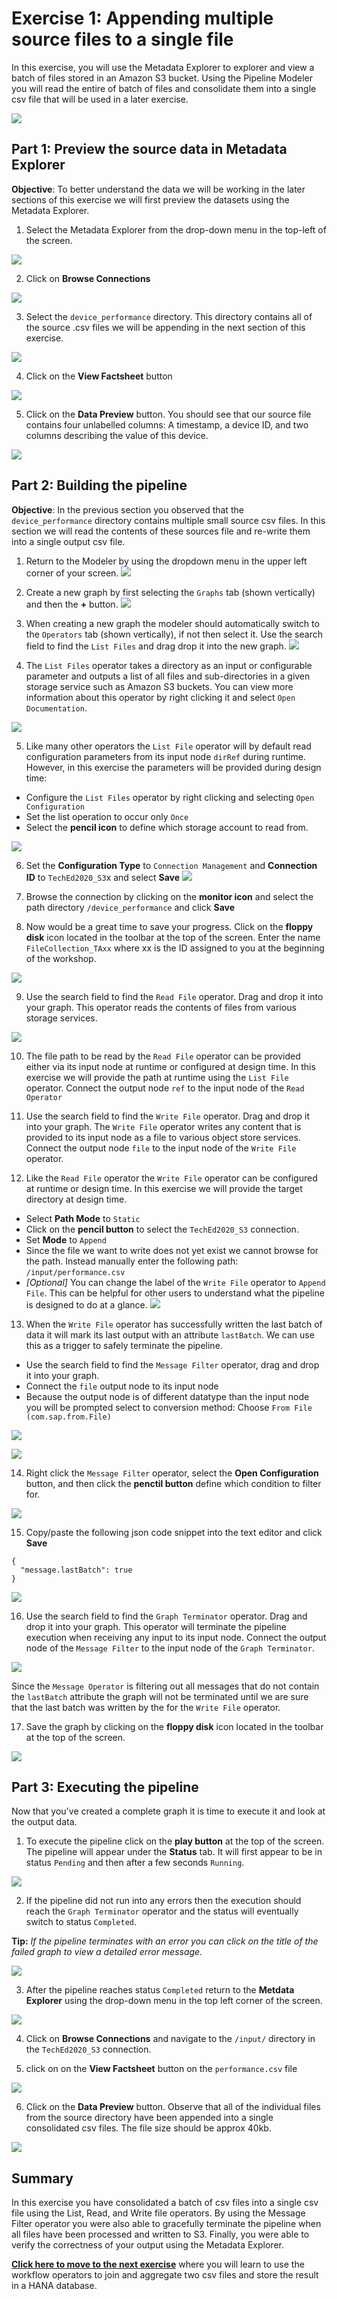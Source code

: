 # Exercise 1: Appending multiple source files to a single file

In this exercise, you will use the Metadata Explorer to explorer and view a batch of files stored in an Amazon S3 bucket. Using the Pipeline Modeler you will read the entire of batch of files and consolidate them into a single csv file that will be used in a later exercise.

  ![](./images/completedModel.png)

## Part 1: Preview the source data in Metadata Explorer

**Objective**: To better understand the data we will be working in the later sections of this exercise we will first preview the datasets using the Metadata Explorer.

1. Select the Metadata Explorer from the drop-down menu in the top-left of the screen.

  ![](./images/dropdown_metadataExplorer.png)

2. Click on **Browse Connections**

  ![](./images/browseConnections.png)

3. Select the ```device_performance``` directory. This directory contains all of the source .csv files we will be appending in the next section of this exercise.

  ![](./images/directory_device_performance.png)

4. Click on the **View Factsheet** button

  ![](./images/button_viewFactsheet.png)

5. Click on the **Data Preview** button. You should see that our source file contains four unlabelled columns: A timestamp, a device ID, and two columns describing the value of this device.

  ![](./images/button_dataPreview.png)

## Part 2: Building the pipeline

**Objective**: In the previous section you observed that the ```device_performance``` directory contains multiple small source csv files. In this section we will read the contents of these sources file and re-write them into a single output csv file.

1. Return to the  Modeler by using the dropdown menu in the upper left corner of your screen.
  ![](./images/dropdown_pipelineModeler.png)

2. Create a new graph by first selecting the `Graphs` tab (shown vertically) and then the **+** button.
  ![](./images/createGraph.png)


3. When creating a new graph the modeler should automatically switch to the `Operators` tab (shown vertically), if not then select it. Use the search field to find the `List Files` and drag drop it into the new graph.
  ![](./images/operator_listFiles.png)

4. The `List Files` operator takes a directory as an input or configurable parameter and outputs a list of all files and sub-directories in a given storage service such as Amazon S3 buckets. You can view more information about this operator by right clicking it and select `Open Documentation`.

  ![](./images/doc_listFiles.png)

5. Like many other operators the `List File` operator will by default read configuration parameters from its input node `dirRef` during runtime. However, in this exercise the parameters will be provided during design time:
  - Configure the `List Files` operator by right clicking and selecting `Open Configuration`
  - Set the list operation to occur only `Once`
  - Select the **pencil icon** to define which storage account to read from.

  ![](./images/configure_listFiles.png)

6. Set the **Configuration Type** to `Connection Management`  and **Connection ID** to `TechEd2020_S3`x and select **Save**
 ![](./images/s3_Connection.png)

7. Browse the connection by clicking on the **monitor icon** and select the path directory `/device_performance` and click **Save**

8. Now would be a great time to save your progress. Click on the **floppy disk** icon located in the toolbar at the top of the screen. Enter the name `FileCollection_TAxx` where xx is the ID assigned to you at the beginning of the workshop.

  ![](./images/saveGraph.png)

9. Use the search field to find the `Read File` operator. Drag and drop it into your graph. This operator reads the contents of files from various storage services.

  ![](./images/operator_readFile.png)

10. The file path to be read by the `Read File` operator can be provided either via its input node at runtime or configured at design time. In this exercise we will provide the path at runtime using the `List File` operator. Connect the output node `ref`  to the input node of the `Read Operator`

11. Use the search field to find the `Write File` operator.  Drag and drop it into your graph. The `Write File` operator writes any content that is provided to its input node as a file to various object store services. Connect the output node `file` to the input node of the `Write File` operator.

12. Like the `Read File` operator the `Write File` operator can be configured at runtime or design time. In this exercise we will provide the target directory at design time.
- Select **Path Mode** to `Static`
- Click on the **pencil button** to select the `TechEd2020_S3` connection.
- Set **Mode** to `Append`
- Since the file we want to write does not yet exist we cannot browse for the path. Instead manually enter the following path: `/input/performance.csv`
- *\[Optional\]* You can change the label of the `Write File` operator to `Append File`. This can be helpful for other users to understand what the pipeline is designed to do at a glance.
  ![](./images/configure_writeFile.png)

13. When the `Write File` operator has successfully written the last batch of data it will mark its last output with an attribute `lastBatch`. We can use this as a trigger to safely terminate the pipeline.
  - Use the search field to find the `Message Filter` operator, drag and drop it into your graph.
  - Connect the `file` output node to its input node
  - Because the output node is of different datatype than the input node you will be prompted select to conversion method: Choose `From File (com.sap.from.File)`

  ![](./images/operator_messageFilter.png)

  ![](./images/conversion_fromFile.png)

14. Right click the `Message Filter` operator, select the **Open Configuration** button, and then click the **penctil button** define which condition to filter for.

  ![](./images/configure_messageFilter.png)

15. Copy/paste the following json code snippet into the text editor and click **Save**
  ```
  {
  	"message.lastBatch": true
  }
  ```
  ![](./images/editProperty_messageFilter.png)


16. Use the search field to find the `Graph Terminator` operator. Drag and drop it into your graph. This operator will terminate the pipeline execution when receiving any input to its input node. Connect the output node of the `Message Filter` to the input node of the `Graph Terminator`.

  ![](./images/operator_graphTerminator.png)

  Since the `Message Operator` is filtering out all messages that do not contain the `lastBatch` attribute the graph will not be terminated until we are sure that the last batch was written by the  for the `Write File` operator.

17. Save the graph by clicking on the **floppy disk** icon located in the toolbar at the top of the screen.

  ![](./images/saveGraphAgain.png)

## Part 3: Executing the pipeline

Now that you've created a complete graph it is time to execute it and look at the output data.

1. To execute the pipeline click on the **play button** at the top of the screen. The pipeline will appear under the **Status** tab. It will first appear to be in status ``Pending`` and then after a few seconds ``Running``.

  ![](./images/runGraph.png)

2. If the pipeline did not run into any errors then the execution should reach the `Graph Terminator` operator and the status will eventually switch to status `Completed`.

  **Tip:** *If the pipeline terminates with an error you can click on the title of the failed graph to view a detailed error message.*

  ![](./images/deadGraph.png)

3. After the pipeline reaches status `Completed` return to the **Metdata Explorer** using the drop-down menu in the top left corner of the screen.

  ![](./images/goTometadataExplorer.png)

4. Click on **Browse Connections** and navigate to the `/input/` directory in the `TechEd2020_S3` connection.

5.  click on on the **View Factsheet** button on the `performance.csv` file

  ![](./images/performance_viewFactsheet.png)


6. Click on the **Data Preview** button. Observe that all of the individual files from the source directory have been appended into a single consolidated csv files. The file size should be approx 40kb.

  ![](./images/performance_dataPreview.png)

## Summary  

In this exercise you have consolidated a batch of csv files into a single csv file using the List, Read, and Write file operators. By using the Message Filter operator you were also able to gracefully terminate the pipeline when all files have been processed and written to S3. Finally, you were able to verify the correctness of your output using the Metadata Explorer.

[**Click here to move to the next exercise**](/exercises/ex2/README.md)  where you will learn to use the workflow operators to join and aggregate two csv files and store the result in a HANA database.
